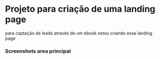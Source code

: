 # Projeto para criação de uma landing page
 
para captação de leads através de um ebook estou criando essa landing page

### Screenshots area principal

